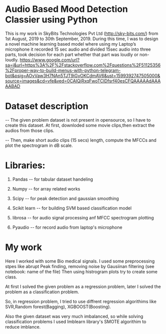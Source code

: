 # Audio Based Mood Detection Classier using Python

This is my work in SkyBits Technologies Pvt Ltd (http://sky-bits.com/) from 1st August, 2019 to 30th September, 2019. During this time, I was to design a novel machine learning based model where using my Laptop’s microphone it recorded 15 sec audio and divided 15sec audio into three parts, took decision for each part whether that part was loudly or non-loudly.
https://www.google.com/url?sa=i&url=https%3A%2F%2Fstackoverflow.com%2Fquestions%2F51125356%2Fproper-way-to-build-menus-with-python-telegram-bot&psig=AOvVaw3H7NAn5TJT9iGvOKCdmAV6&ust=1599392747505000&source=images&cd=vfe&ved=0CAIQjRxqFwoTCIDfsrf40esCFQAAAAAdAAAAABAD
# Dataset description

-- The given problem dataset is not present in opensource, so I have to create this dataset. At first,  downloded some movie clips,then extract the audios from those clips.

-- Then, make short audio clips (15 secs) length, compute the MFCCs and plot the spectrogram in dB scale.

# Libraries:

1. Pandas -- for tabular dataset handeling

2. Numpy -- for array related works

3. Scipy -- for peak detection and gaussian smoothing

4. Scikit learn -- for building SVM based classification model

5. librosa -- for audio signal processing anf MFCC spectrogram plotting

6. Pyaudio -- for record audio from laptop's microphone


# My work

Here I worked with some Bio medical signals.  I used some preprocessing stpes like abrupt Peak finding, removing noise by Gausiinan filtering (see notebook: name of the file)
Then using histrogram plots try to create some class.

At first I solved the given problem as a regression problem, later I solved the problem as a classification problem.

So, in regression problem, I tried to use diffrent regression algorithims like SVR,Random forest(Bagging), XGBOOST(Boosting).

Also the given dataset was very much imbalanced, so while solving classification problems I used Imblearn library's SMOTE algorithim to reduce imblance.

